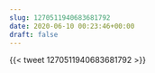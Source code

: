 ```yaml
---
slug: 1270511940683681792
date: 2020-06-10 00:23:46+00:00
draft: false
---
```


{{< tweet 1270511940683681792 >}}
